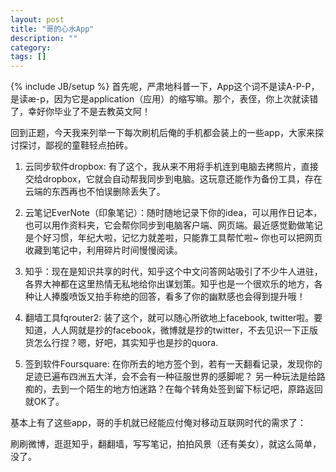 ```yaml
---
layout: post
title: "哥的心水App"
description: ""
category: 
tags: []
---
```

{% include JB/setup %}
首先呢，严肃地科普一下，App这个词不是读A-P-P，是读æ-p，因为它是application（应用）的缩写嘛。那个，表侄，你上次就读错了，幸好你毕业了不是去教英文阿！

回到正题，今天我来列举一下每次刷机后俺的手机都会装上的一些app，大家来探讨探讨，鄙视的童鞋轻点拍砖。

<!--more-->

1. 云同步软件dropbox: 有了这个，我从来不用将手机连到电脑去拷照片，直接交给dropbox，它就会自动帮我同步到电脑。这玩意还能作为备份工具，存在云端的东西再也不怕误删除丢失了。


2. 云笔记EverNote（印象笔记）：随时随地记录下你的idea，可以用作日记本，也可以用作资料夹，它会帮你同步到电脑客户端、网页端。最近感觉勤做笔记是个好习惯，年纪大啦，记忆力就差啦，只能靠工具帮忙啦~ 你也可以把网页收藏到笔记中，利用碎片时间慢慢阅读。


3.  知乎：现在是知识共享的时代，知乎这个中文问答网站吸引了不少牛人进驻，各界大神都在这里热情无私地给你出谋划策。知乎也是一个很欢乐的地方，各种让人捧腹喷饭又拍手称绝的回答，看多了你的幽默感也会得到提升哦！


4.  翻墙工具fqrouter2: 装了这个，就可以随心所欲地上facebook, twitter啦。要知道，人人网就是抄的facebook，微博就是抄的twitter，不去见识一下正版货怎么行捏？嗯，好吧，其实知乎也是抄的quora.


5.  签到软件Foursquare: 在你所去的地方签个到，若有一天翻看记录，发现你的足迹已遍布四洲五大洋，会不会有一种征服世界的感脚呢？ 另一种玩法是给路痴的，去到一个陌生的地方怕迷路？在每个转角处签到留下标记吧，原路返回就OK了。


基本上有了这些app，哥的手机就已经能应付俺对移动互联网时代的需求了：


刷刷微博，逛逛知乎，翻翻墙，写写笔记，拍拍风景（还有美女），就这么简单，没了。
